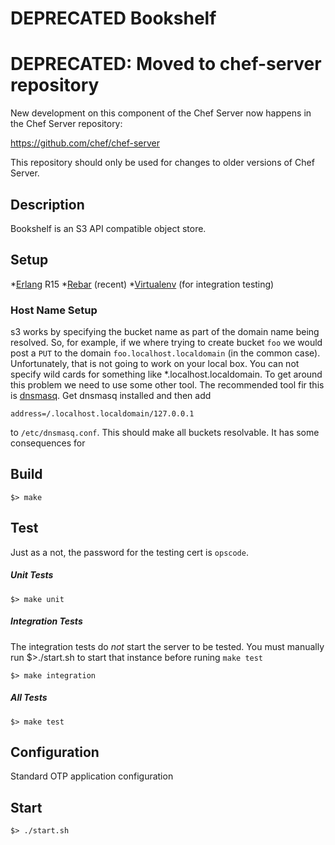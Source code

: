 DEPRECATED Bookshelf
=========

# DEPRECATED: Moved to chef-server repository

New development on this component of the Chef Server now happens
in the Chef Server repository:

https://github.com/chef/chef-server

This repository should only be used for changes to older versions
of Chef Server.

Description
-----------

  Bookshelf is an S3 API compatible object store.

Setup
-----

*[Erlang](http://www.erlang.org) R15
*[Rebar](https://github.com/basho/rebar) (recent)
*[Virtualenv](http://pypi.python.org/pypi/virtualenv) (for integration testing)

### Host Name Setup

s3 works by specifying the bucket name as part of the domain name
being resolved. So, for example, if we where trying to create bucket
`foo` we would post a `PUT` to the domain `foo.localhost.localdomain`
(in the common case). Unfortunately, that is not going to work on your
local box. You can not specify wild cards for something like
*.localhost.localdomain. To get around this problem we need to use
some other tool. The recommended tool fir this is
[dnsmasq](http://www.thekelleys.org.uk/dnsmasq/doc.html). Get dnsmasq
installed and then add

    address=/.localhost.localdomain/127.0.0.1

to `/etc/dnsmasq.conf`. This should make all buckets resolvable. It has some consequences for


Build
-----

    $> make

Test
----

Just as a not, the password for the testing cert is `opscode`.

##### Unit Tests

    $> make unit

##### Integration Tests

The integration tests do *not* start the server to be tested. You must
manually run $>./start.sh to start that instance before runing `make test`

    $> make integration

##### All Tests

    $> make test


Configuration
-------------

  Standard OTP application configuration

Start
-----

    $> ./start.sh
